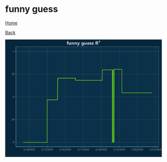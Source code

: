 # funny guess

[Home](../index.md)

[Back](funny.md)

![guess R²](../images/funny_guess_RSq.png "guess R²")

